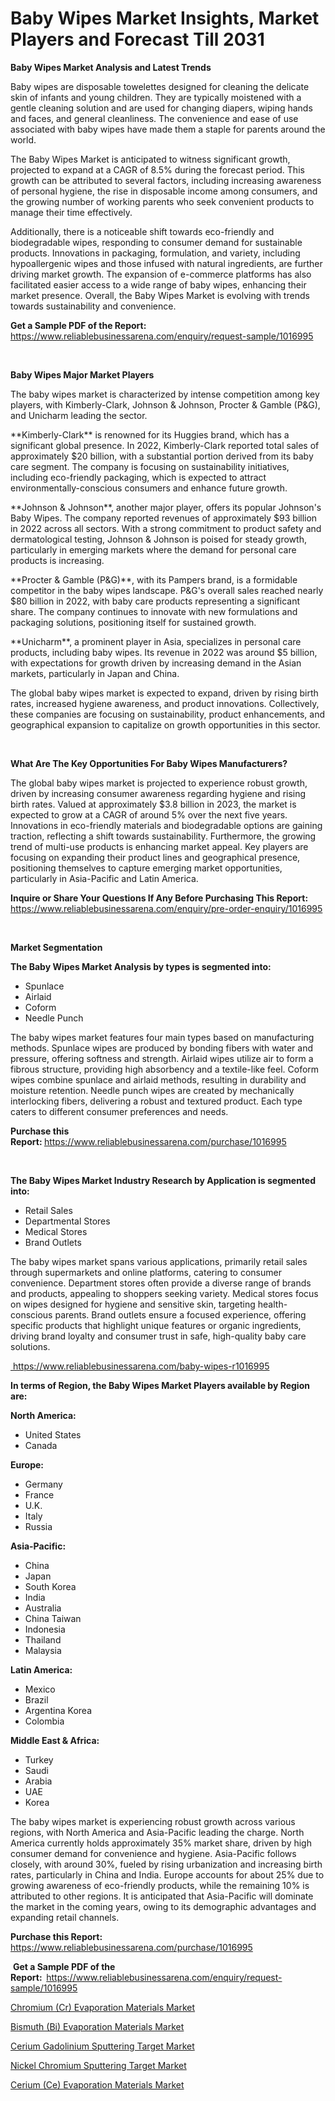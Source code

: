 <p><h1>Baby Wipes Market Insights, Market Players and Forecast Till 2031</h1></p><p><strong>Baby Wipes Market Analysis and Latest Trends</strong></p>
<p><p>Baby wipes are disposable towelettes designed for cleaning the delicate skin of infants and young children. They are typically moistened with a gentle cleaning solution and are used for changing diapers, wiping hands and faces, and general cleanliness. The convenience and ease of use associated with baby wipes have made them a staple for parents around the world.</p><p>The Baby Wipes Market is anticipated to witness significant growth, projected to expand at a CAGR of 8.5% during the forecast period. This growth can be attributed to several factors, including increasing awareness of personal hygiene, the rise in disposable income among consumers, and the growing number of working parents who seek convenient products to manage their time effectively. </p><p>Additionally, there is a noticeable shift towards eco-friendly and biodegradable wipes, responding to consumer demand for sustainable products. Innovations in packaging, formulation, and variety, including hypoallergenic wipes and those infused with natural ingredients, are further driving market growth. The expansion of e-commerce platforms has also facilitated easier access to a wide range of baby wipes, enhancing their market presence. Overall, the Baby Wipes Market is evolving with trends towards sustainability and convenience.</p></p>
<p><strong>Get a Sample PDF of the Report:&nbsp;</strong> <a href="https://www.reliablebusinessarena.com/enquiry/request-sample/1016995?utm_campaign=1290&utm_medium=2&utm_source=Github&utm_content=ia&utm_term=11102024&utm_id=baby-wipes">https://www.reliablebusinessarena.com/enquiry/request-sample/1016995</a></p>
<p>&nbsp;</p>
<p><strong>Baby Wipes Major Market Players</strong></p>
<p><p>The baby wipes market is characterized by intense competition among key players, with Kimberly-Clark, Johnson & Johnson, Procter & Gamble (P&G), and Unicharm leading the sector. </p><p>**Kimberly-Clark** is renowned for its Huggies brand, which has a significant global presence. In 2022, Kimberly-Clark reported total sales of approximately $20 billion, with a substantial portion derived from its baby care segment. The company is focusing on sustainability initiatives, including eco-friendly packaging, which is expected to attract environmentally-conscious consumers and enhance future growth.</p><p>**Johnson & Johnson**, another major player, offers its popular Johnson's Baby Wipes. The company reported revenues of approximately $93 billion in 2022 across all sectors. With a strong commitment to product safety and dermatological testing, Johnson & Johnson is poised for steady growth, particularly in emerging markets where the demand for personal care products is increasing.</p><p>**Procter & Gamble (P&G)**, with its Pampers brand, is a formidable competitor in the baby wipes landscape. P&G's overall sales reached nearly $80 billion in 2022, with baby care products representing a significant share. The company continues to innovate with new formulations and packaging solutions, positioning itself for sustained growth.</p><p>**Unicharm**, a prominent player in Asia, specializes in personal care products, including baby wipes. Its revenue in 2022 was around $5 billion, with expectations for growth driven by increasing demand in the Asian markets, particularly in Japan and China.</p><p>The global baby wipes market is expected to expand, driven by rising birth rates, increased hygiene awareness, and product innovations. Collectively, these companies are focusing on sustainability, product enhancements, and geographical expansion to capitalize on growth opportunities in this sector.</p></p>
<p>&nbsp;</p>
<p><strong>What Are The Key Opportunities For Baby Wipes Manufacturers?</strong></p>
<p><p>The global baby wipes market is projected to experience robust growth, driven by increasing consumer awareness regarding hygiene and rising birth rates. Valued at approximately $3.8 billion in 2023, the market is expected to grow at a CAGR of around 5% over the next five years. Innovations in eco-friendly materials and biodegradable options are gaining traction, reflecting a shift towards sustainability. Furthermore, the growing trend of multi-use products is enhancing market appeal. Key players are focusing on expanding their product lines and geographical presence, positioning themselves to capture emerging market opportunities, particularly in Asia-Pacific and Latin America.</p></p>
<p><strong>Inquire or Share Your Questions If Any Before Purchasing This Report:</strong> <a href="https://www.reliablebusinessarena.com/enquiry/pre-order-enquiry/1016995?utm_campaign=1290&utm_medium=2&utm_source=Github&utm_content=ia&utm_term=11102024&utm_id=baby-wipes">https://www.reliablebusinessarena.com/enquiry/pre-order-enquiry/1016995</a></p>
<p>&nbsp;</p>
<p><strong>Market Segmentation</strong></p>
<p><strong>The Baby Wipes Market Analysis by types is segmented into:</strong></p>
<p><ul><li>Spunlace</li><li>Airlaid</li><li>Coform</li><li>Needle Punch</li></ul></p>
<p><p>The baby wipes market features four main types based on manufacturing methods. Spunlace wipes are produced by bonding fibers with water and pressure, offering softness and strength. Airlaid wipes utilize air to form a fibrous structure, providing high absorbency and a textile-like feel. Coform wipes combine spunlace and airlaid methods, resulting in durability and moisture retention. Needle punch wipes are created by mechanically interlocking fibers, delivering a robust and textured product. Each type caters to different consumer preferences and needs.</p></p>
<p><strong>Purchase this Report:&nbsp;</strong><a href="https://www.reliablebusinessarena.com/purchase/1016995?utm_campaign=1290&utm_medium=2&utm_source=Github&utm_content=ia&utm_term=11102024&utm_id=baby-wipes">https://www.reliablebusinessarena.com/purchase/1016995</a></p>
<p>&nbsp;</p>
<p><strong>The Baby Wipes Market Industry Research by Application is segmented into:</strong></p>
<p><ul><li>Retail Sales</li><li>Departmental Stores</li><li>Medical Stores</li><li>Brand Outlets</li></ul></p>
<p><p>The baby wipes market spans various applications, primarily retail sales through supermarkets and online platforms, catering to consumer convenience. Department stores often provide a diverse range of brands and products, appealing to shoppers seeking variety. Medical stores focus on wipes designed for hygiene and sensitive skin, targeting health-conscious parents. Brand outlets ensure a focused experience, offering specific products that highlight unique features or organic ingredients, driving brand loyalty and consumer trust in safe, high-quality baby care solutions.</p></p>
<p><a href="https://www.reliablebusinessarena.com/baby-wipes-r1016995?utm_campaign=1290&utm_medium=2&utm_source=Github&utm_content=ia&utm_term=11102024&utm_id=baby-wipes">&nbsp;https://www.reliablebusinessarena.com/baby-wipes-r1016995</a></p>
<p><strong>In terms of Region, the Baby Wipes Market Players available by Region are:</strong></p>
<p>
    <p> <strong> North America: </strong>
        <ul>
            <li>United States</li>
            <li>Canada</li>
        </ul>
        </p> 
    <p> <strong> Europe: </strong>
        <ul>
            <li>Germany</li>
            <li>France</li>
            <li>U.K.</li>
            <li>Italy</li>
            <li>Russia</li>
        </ul>
        </p> 
    <p> <strong> Asia-Pacific: </strong>
        <ul>
            <li>China</li>
            <li>Japan</li>
            <li>South Korea</li>
            <li>India</li>
            <li>Australia</li>
            <li>China Taiwan</li>
            <li>Indonesia</li>
            <li>Thailand</li>
            <li>Malaysia</li>
        </ul>
        </p> 
    <p> <strong> Latin America: </strong>
        <ul>
            <li>Mexico</li>
            <li>Brazil</li>
            <li>Argentina Korea</li>
            <li>Colombia</li>
        </ul>
        </p> 
    <p> <strong> Middle East & Africa: </strong>
        <ul>
            <li>Turkey</li>
            <li>Saudi</li>
            <li>Arabia</li>
            <li>UAE</li>
            <li>Korea</li>
        </ul>
    </p>
    </p>
<p><p>The baby wipes market is experiencing robust growth across various regions, with North America and Asia-Pacific leading the charge. North America currently holds approximately 35% market share, driven by high consumer demand for convenience and hygiene. Asia-Pacific follows closely, with around 30%, fueled by rising urbanization and increasing birth rates, particularly in China and India. Europe accounts for about 25% due to growing awareness of eco-friendly products, while the remaining 10% is attributed to other regions. It is anticipated that Asia-Pacific will dominate the market in the coming years, owing to its demographic advantages and expanding retail channels.</p></p>
<p><strong>Purchase this Report: </strong><a href="https://www.reliablebusinessarena.com/purchase/1016995?utm_campaign=1290&utm_medium=2&utm_source=Github&utm_content=ia&utm_term=11102024&utm_id=baby-wipes">https://www.reliablebusinessarena.com/purchase/1016995</a></p>
<p>&nbsp;<strong>Get a Sample PDF of the Report:&nbsp;&nbsp;</strong><a href="https://www.reliablebusinessarena.com/enquiry/request-sample/1016995?utm_campaign=1290&utm_medium=2&utm_source=Github&utm_content=ia&utm_term=11102024&utm_id=baby-wipes">https://www.reliablebusinessarena.com/enquiry/request-sample/1016995</a></p>
<p><strong></strong></p>
<p><p><a href="https://www.linkedin.com/pulse/charting-future-comprehensive-analysis-global-chromium-cr-evaporation-dhjjc?utm_campaign=1290&utm_medium=2&utm_source=Github&utm_content=ia&utm_term=11102024&utm_id=baby-wipes">Chromium (Cr) Evaporation Materials Market</a></p><p><a href="https://www.linkedin.com/pulse/consumer-behavior-shifts-bismuth-bi-evaporation-materials-market-2ynvc?utm_campaign=1290&utm_medium=2&utm_source=Github&utm_content=ia&utm_term=11102024&utm_id=baby-wipes">Bismuth (Bi) Evaporation Materials Market</a></p><p><a href="https://www.linkedin.com/pulse/cerium-gadolinium-sputtering-target-market-global-bdf2e?utm_campaign=1290&utm_medium=2&utm_source=Github&utm_content=ia&utm_term=11102024&utm_id=baby-wipes">Cerium Gadolinium Sputtering Target Market</a></p><p><a href="https://www.linkedin.com/pulse/charting-future-comprehensive-analysis-global-nickel-ckbne?utm_campaign=1290&utm_medium=2&utm_source=Github&utm_content=ia&utm_term=11102024&utm_id=baby-wipes">Nickel Chromium Sputtering Target Market</a></p><p><a href="https://www.linkedin.com/pulse/cerium-ce-evaporation-materials-revenue-growth-report-2024-q1erc?utm_campaign=1290&utm_medium=2&utm_source=Github&utm_content=ia&utm_term=11102024&utm_id=baby-wipes">Cerium (Ce) Evaporation Materials Market</a></p></p>